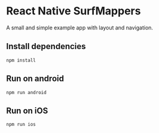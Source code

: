 # React Native SurfMappers

A small and simple example app with layout and navigation.

## Install dependencies

```
npm install
```

## Run on android

```
npm run android
```

## Run on iOS

```
npm run ios
```
